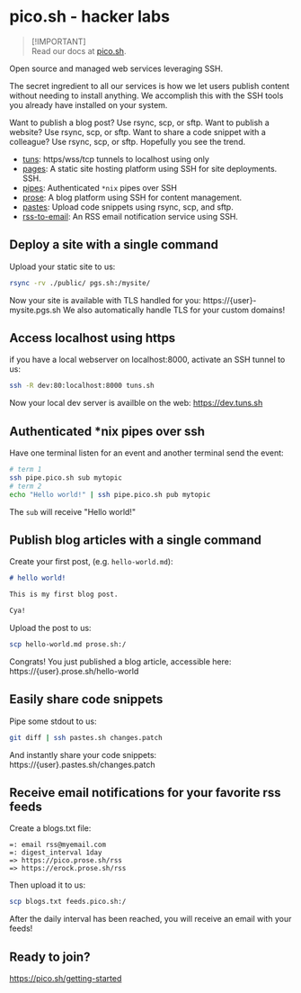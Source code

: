 # pico.sh - hacker labs

> [!IMPORTANT]\
> Read our docs at [pico.sh](https://pico.sh).

Open source and managed web services leveraging SSH.

The secret ingredient to all our services is how we let users publish content
without needing to install anything. We accomplish this with the SSH tools you
already have installed on your system.

Want to publish a blog post? Use rsync, scp, or sftp. Want to publish a website?
Use rsync, scp, or sftp. Want to share a code snippet with a colleague? Use
rsync, scp, or sftp. Hopefully you see the trend.

- [tuns](https://pico.sh/tuns): https/wss/tcp tunnels to localhost using only
- [pages](https://pico.sh/pgs): A static site hosting platform using SSH for
  site deployments. SSH.
- [pipes](https://pipe.pico.sh): Authenticated `*nix` pipes over SSH
- [prose](https://pico.sh/prose): A blog platform using SSH for content
  management.
- [pastes](https://pico.sh/pastes): Upload code snippets using rsync, scp, and
  sftp.
- [rss-to-email](https://pico.sh/feeds): An RSS email notification service using SSH.

## Deploy a site with a single command

Upload your static site to us:

```bash
rsync -rv ./public/ pgs.sh:/mysite/
```

Now your site is available with TLS handled for you:
https://{user}-mysite.pgs.sh We also automatically handle TLS for your custom
domains!

## Access localhost using https

if you have a local webserver on localhost:8000, activate an SSH tunnel to us:

```bash
ssh -R dev:80:localhost:8000 tuns.sh
```

Now your local dev server is availble on the web: https://dev.tuns.sh

## Authenticated *nix pipes over ssh

Have one terminal listen for an event and another terminal send the event:

```bash
# term 1
ssh pipe.pico.sh sub mytopic
# term 2
echo "Hello world!" | ssh pipe.pico.sh pub mytopic
```

The `sub` will receive "Hello world!"

## Publish blog articles with a single command

Create your first post, (e.g. `hello-world.md`):

```md
# hello world!

This is my first blog post.

Cya!
```

Upload the post to us:

```bash
scp hello-world.md prose.sh:/
```

Congrats! You just published a blog article, accessible here:
https://{user}.prose.sh/hello-world

## Easily share code snippets

Pipe some stdout to us:

```bash
git diff | ssh pastes.sh changes.patch
```

And instantly share your code snippets: https://{user}.pastes.sh/changes.patch

## Receive email notifications for your favorite rss feeds

Create a blogs.txt file:

```
=: email rss@myemail.com
=: digest_interval 1day
=> https://pico.prose.sh/rss
=> https://erock.prose.sh/rss
```

Then upload it to us:

```bash
scp blogs.txt feeds.pico.sh:/
```

After the daily interval has been reached, you will receive an email with your
feeds!

## Ready to join?

https://pico.sh/getting-started
